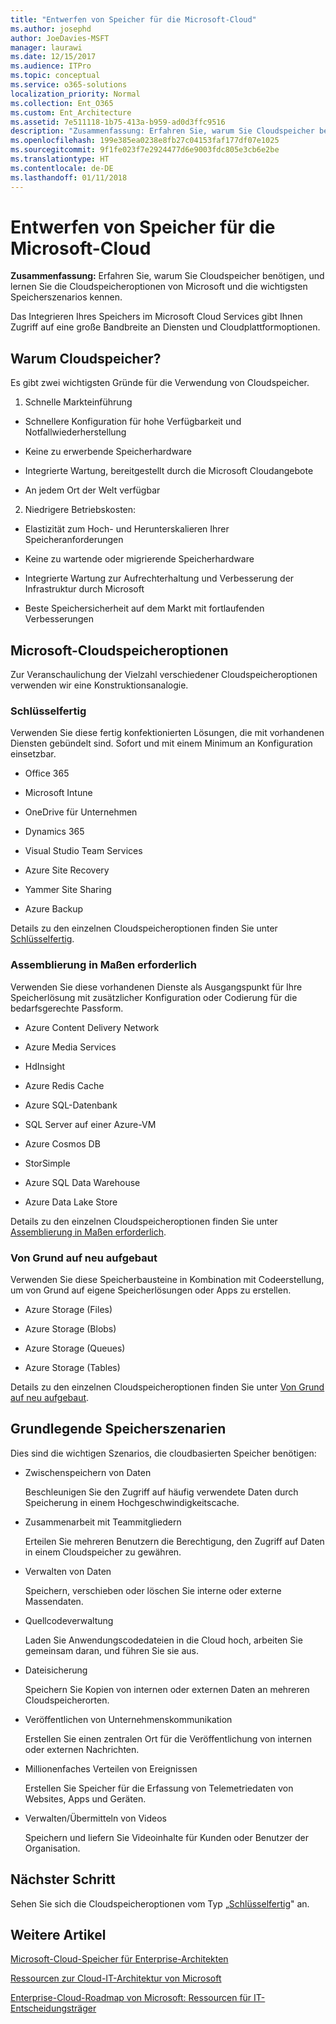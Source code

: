 ```yaml
---
title: "Entwerfen von Speicher für die Microsoft-Cloud"
ms.author: josephd
author: JoeDavies-MSFT
manager: laurawi
ms.date: 12/15/2017
ms.audience: ITPro
ms.topic: conceptual
ms.service: o365-solutions
localization_priority: Normal
ms.collection: Ent_O365
ms.custom: Ent_Architecture
ms.assetid: 7e511118-1b75-413a-b959-ad0d3ffc9516
description: "Zusammenfassung: Erfahren Sie, warum Sie Cloudspeicher benötigen, und lernen Sie die Cloudspeicheroptionen von Microsoft und die wichtigsten Speicherszenarios kennen."
ms.openlocfilehash: 199e385ea0238e8fb27c04153faf177df07e1025
ms.sourcegitcommit: 9f1fe023f7e2924477d6e9003fdc805e3cb6e2be
ms.translationtype: HT
ms.contentlocale: de-DE
ms.lasthandoff: 01/11/2018
---
```

# <a name="designing-storage-for-the-microsoft-cloud"></a>Entwerfen von Speicher für die Microsoft-Cloud

 **Zusammenfassung:** Erfahren Sie, warum Sie Cloudspeicher benötigen, und lernen Sie die Cloudspeicheroptionen von Microsoft und die wichtigsten Speicherszenarios kennen.
  
Das Integrieren Ihres Speichers im Microsoft Cloud Services gibt Ihnen Zugriff auf eine große Bandbreite an Diensten und Cloudplattformoptionen.
  
## <a name="why-cloud-storage"></a>Warum Cloudspeicher?

Es gibt zwei wichtigsten Gründe für die Verwendung von Cloudspeicher.
  
1. Schnelle Markteinführung
    
  - Schnellere Konfiguration für hohe Verfügbarkeit und Notfallwiederherstellung
    
  - Keine zu erwerbende Speicherhardware
    
  - Integrierte Wartung, bereitgestellt durch die Microsoft Cloudangebote
    
  - An jedem Ort der Welt verfügbar
    
2. Niedrigere Betriebskosten:
    
  - Elastizität zum Hoch- und Herunterskalieren Ihrer Speicheranforderungen
    
  - Keine zu wartende oder migrierende Speicherhardware
    
  - Integrierte Wartung zur Aufrechterhaltung und Verbesserung der Infrastruktur durch Microsoft
    
  - Beste Speichersicherheit auf dem Markt mit fortlaufenden Verbesserungen
    
## <a name="microsoft-cloud-storage-options"></a>Microsoft-Cloudspeicheroptionen

Zur Veranschaulichung der Vielzahl verschiedener Cloudspeicheroptionen verwenden wir eine Konstruktionsanalogie.
  
### <a name="move-in-ready"></a>Schlüsselfertig

Verwenden Sie diese fertig konfektionierten Lösungen, die mit vorhandenen Diensten gebündelt sind. Sofort und mit einem Minimum an Konfiguration einsetzbar.
  
- Office 365
    
- Microsoft Intune
    
- OneDrive für Unternehmen
    
- Dynamics 365
    
- Visual Studio Team Services
    
- Azure Site Recovery
    
- Yammer Site Sharing
    
- Azure Backup
    
Details zu den einzelnen Cloudspeicheroptionen finden Sie unter [Schlüsselfertig](move-in-ready.md).
  
### <a name="some-assembly-required"></a>Assemblierung in Maßen erforderlich

Verwenden Sie diese vorhandenen Dienste als Ausgangspunkt für Ihre Speicherlösung mit zusätzlicher Konfiguration oder Codierung für die bedarfsgerechte Passform.
  
- Azure Content Delivery Network
    
- Azure Media Services
    
- HdInsight
    
- Azure Redis Cache
    
- Azure SQL-Datenbank
    
- SQL Server auf einer Azure-VM
    
- Azure Cosmos DB
    
- StorSimple
    
- Azure SQL Data Warehouse
    
- Azure Data Lake Store
    
Details zu den einzelnen Cloudspeicheroptionen finden Sie unter [Assemblierung in Maßen erforderlich](some-assembly-required.md).
  
### <a name="build-from-the-ground-up"></a>Von Grund auf neu aufgebaut

Verwenden Sie diese Speicherbausteine in Kombination mit Codeerstellung, um von Grund auf eigene Speicherlösungen oder Apps zu erstellen.
  
- Azure Storage (Files)
    
- Azure Storage (Blobs)
    
- Azure Storage (Queues)
    
- Azure Storage (Tables)
    
Details zu den einzelnen Cloudspeicheroptionen finden Sie unter [Von Grund auf neu aufgebaut](build-from-the-ground-up.md).
  
## <a name="key-storage-scenarios"></a>Grundlegende Speicherszenarien

Dies sind die wichtigen Szenarios, die cloudbasierten Speicher benötigen:
  
- Zwischenspeichern von Daten
    
    Beschleunigen Sie den Zugriff auf häufig verwendete Daten durch Speicherung in einem Hochgeschwindigkeitscache.
    
- Zusammenarbeit mit Teammitgliedern
    
    Erteilen Sie mehreren Benutzern die Berechtigung, den Zugriff auf Daten in einem Cloudspeicher zu gewähren.
    
- Verwalten von Daten
    
    Speichern, verschieben oder löschen Sie interne oder externe Massendaten.
    
- Quellcodeverwaltung
    
    Laden Sie Anwendungscodedateien in die Cloud hoch, arbeiten Sie gemeinsam daran, und führen Sie sie aus.
    
- Dateisicherung
    
    Speichern Sie Kopien von internen oder externen Daten an mehreren Cloudspeicherorten.
    
- Veröffentlichen von  Unternehmenskommunikation
    
    Erstellen Sie einen zentralen Ort für die Veröffentlichung von internen oder externen Nachrichten.
    
- Millionenfaches Verteilen von Ereignissen
    
    Erstellen Sie Speicher für die Erfassung von Telemetriedaten von Websites, Apps und Geräten.
    
- Verwalten/Übermitteln von Videos
    
    Speichern und liefern Sie Videoinhalte für Kunden oder Benutzer der Organisation.
    
## <a name="next-step"></a>Nächster Schritt

Sehen Sie sich die Cloudspeicheroptionen vom Typ „[Schlüsselfertig](move-in-ready.md)" an.
  
## <a name="see-also"></a>Weitere Artikel

[Microsoft-Cloud-Speicher für Enterprise-Architekten](microsoft-cloud-storage-for-enterprise-architects.md)
  
[Ressourcen zur Cloud-IT-Architektur von Microsoft](microsoft-cloud-it-architecture-resources.md)

[Enterprise-Cloud-Roadmap von Microsoft: Ressourcen für IT-Entscheidungsträger]((https://sway.com/FJ2xsyWtkJc2taRD))


